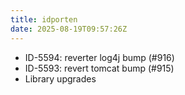 ```yaml
---
title: idporten
date: 2025-08-19T09:57:26Z
---
```

- ID-5594: reverter log4j bump (#916)
- ID-5593: revert tomcat bump (#915)
- Library upgrades

